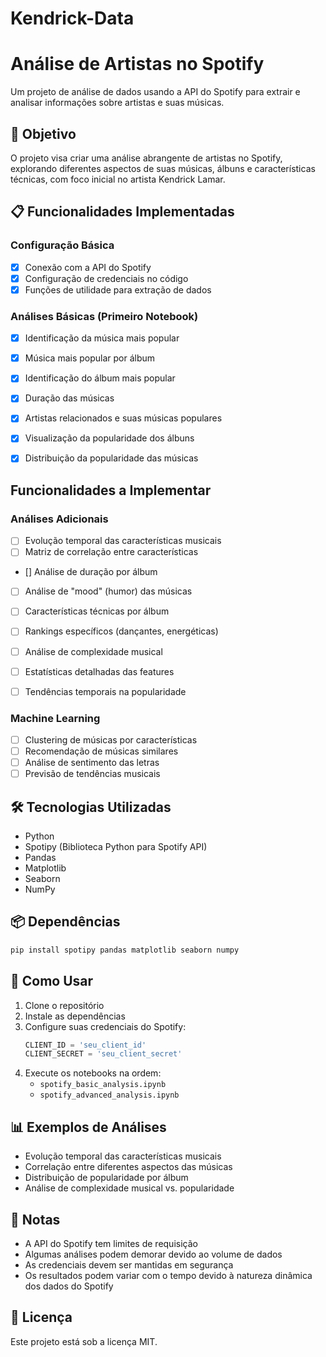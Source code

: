 # Kendrick-Data

# Análise de Artistas no Spotify
Um projeto de análise de dados usando a API do Spotify para extrair e analisar informações sobre artistas e suas músicas.

## 🎯 Objetivo
O projeto visa criar uma análise abrangente de artistas no Spotify, explorando diferentes aspectos de suas músicas, álbuns e características técnicas, com foco inicial no artista Kendrick Lamar.

## 📋 Funcionalidades Implementadas

### Configuração Básica
- [x] Conexão com a API do Spotify
- [x] Configuração de credenciais no código
- [x] Funções de utilidade para extração de dados

### Análises Básicas (Primeiro Notebook)
- [x] Identificação da música mais popular
- [x] Música mais popular por álbum
- [x] Identificação do álbum mais popular
- [x] Duração das músicas
- [x] Artistas relacionados e suas músicas populares
- [x] Visualização da popularidade dos álbuns
- [x] Distribuição da popularidade das músicas


## Funcionalidades a Implementar

### Análises Adicionais
 - [ ]  Evolução temporal das características musicais
- [ ] Matriz de correlação entre características
- [] Análise de duração por álbum
- [ ] Análise de "mood" (humor) das músicas
- [ ] Características técnicas por álbum
- [ ] Rankings específicos (dançantes, energéticas)
- [ ] Análise de complexidade musical
- [ ] Estatísticas detalhadas das features
- [ ] Tendências temporais na popularidade


### Machine Learning
- [ ] Clustering de músicas por características
- [ ] Recomendação de músicas similares
- [ ] Análise de sentimento das letras
- [ ] Previsão de tendências musicais

## 🛠️ Tecnologias Utilizadas
- Python
- Spotipy (Biblioteca Python para Spotify API)
- Pandas
- Matplotlib
- Seaborn
- NumPy

## 📦 Dependências
```bash
pip install spotipy pandas matplotlib seaborn numpy
```

## 🚀 Como Usar
1. Clone o repositório
2. Instale as dependências
3. Configure suas credenciais do Spotify:
   ```python
   CLIENT_ID = 'seu_client_id'
   CLIENT_SECRET = 'seu_client_secret'
   ```
4. Execute os notebooks na ordem:
   - `spotify_basic_analysis.ipynb`
   - `spotify_advanced_analysis.ipynb`

## 📊 Exemplos de Análises
- Evolução temporal das características musicais
- Correlação entre diferentes aspectos das músicas
- Distribuição de popularidade por álbum
- Análise de complexidade musical vs. popularidade

## 📝 Notas
- A API do Spotify tem limites de requisição
- Algumas análises podem demorar devido ao volume de dados
- As credenciais devem ser mantidas em segurança
- Os resultados podem variar com o tempo devido à natureza dinâmica dos dados do Spotify

## 📄 Licença
Este projeto está sob a licença MIT.
